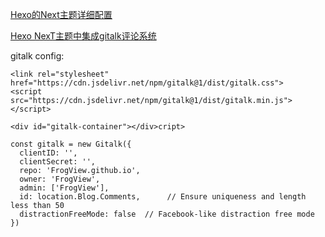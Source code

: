 [Hexo的Next主题详细配置](https://www.jianshu.com/p/3a05351a37dc)

[Hexo NexT主题中集成gitalk评论系统](https://asdfv1929.github.io/2018/01/20/gitalk/)

gitalk config:
```
<link rel="stylesheet" href="https://cdn.jsdelivr.net/npm/gitalk@1/dist/gitalk.css">
<script src="https://cdn.jsdelivr.net/npm/gitalk@1/dist/gitalk.min.js"></script>
  
<div id="gitalk-container"></div>cript>

const gitalk = new Gitalk({
  clientID: '',
  clientSecret: '',
  repo: 'FrogView.github.io',
  owner: 'FrogView',
  admin: ['FrogView'],
  id: location.Blog.Comments,      // Ensure uniqueness and length less than 50
  distractionFreeMode: false  // Facebook-like distraction free mode
})
```

